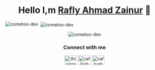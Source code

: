 <h1 align="center">Hello <b>I,m</b> <a href="https://linkedin.com/in/raflyahmadzainur" target="_blank">Rafly Ahmad Zainur</a> 👋</h1>

<p><img align="left" src="https://github-readme-stats.vercel.app/api/top-langs?username=cometoodev&show_icons=true&locale=en&layout=compact" alt="cometoo-dev" /></p>

<p>&nbsp;<img align="center" src="https://github-readme-stats.vercel.app/api?username=cometoodev&show_icons=true&locale=en" alt="cometoo-dev" /></p>
<p align="center"> <img src="https://komarev.com/ghpvc/?username=cometoodev&label=Profile%20views&color=0e75b6&style=flat" alt="cometoo-dev" /> </p>



<h3 align="center">Connect with me</h3>
<p align="center">
<a href="https://twitter.com/thisraflyahmad" target="blank"><img align="center" src="https://cdn.jsdelivr.net/npm/simple-icons@3.0.1/icons/twitter.svg" alt="thisisraflyahmad" height="30" width="40" /></a>
<a href="https://instagram.com/rafliiahmdzn" target="blank"><img align="center" src="https://cdn.jsdelivr.net/npm/simple-icons@3.0.1/icons/instagram.svg" alt="rafliiahmdzn" height="30" width="40" /></a>
<a href="https://www.linkedin.com/in/raflyahmadzainur" target="blank"><img align="center" src="https://cdn.jsdelivr.net/npm/simple-icons@3.0.1/icons/linkedin.svg" alt="raflyahmadzainur" height="30" width="40" /></a>
</p>
